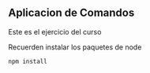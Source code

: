 ## Aplicacion de Comandos

Este es el ejercicio del curso

Recuerden instalar los paquetes de node

```
npm install
```